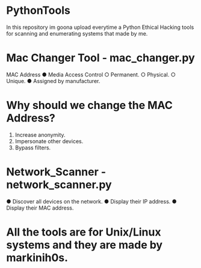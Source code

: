 # PythonTools
In this repository im goona upload everytime a Python Ethical Hacking tools for scanning and enumerating systems that made by me.

# Mac Changer Tool - mac_changer.py
MAC Address
● Media Access Control
○ Permanent.
○ Physical.
○ Unique.
● Assigned by manufacturer. 

# Why should we change the MAC Address?
1. Increase anonymity.
2. Impersonate other devices.
3. Bypass filters.

# Network_Scanner - network_scanner.py
● Discover all devices on the network.
● Display their IP address.
● Display their MAC address.

# All the tools are for Unix/Linux systems and they are made by markinih0s.

